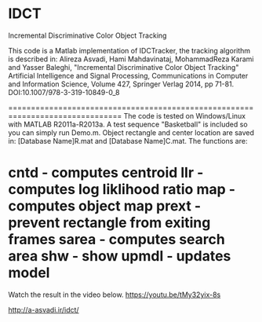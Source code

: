 # IDCT
Incremental Discriminative Color Object Tracking

This code is a Matlab implementation of IDCTracker, the tracking algorithm is described in: 
Alireza Asvadi, Hami Mahdavinataj, MohammadReza Karami and Yasser Baleghi,
"Incremental Discriminative Color Object Tracking"
Artificial Intelligence and Signal Processing, Communications in Computer and Information Science, Volume 427, 
Springer Verlag 2014, pp 71-81. DOI:10.1007/978-3-319-10849-0_8

===============================================================================
The code is tested on Windows/Linux with MATLAB R2011a-R2013a.
A test sequence "Basketball" is included so you can simply run Demo.m.
Object rectangle and center location are saved in: [Database Name]R.mat and [Database Name]C.mat.
The functions are:

cntd  - computes centroid
llr   - computes log liklihood ratio
map   - computes object map
prext - prevent rectangle from exiting frames 
sarea - computes search area
shw   - show
upmdl - updates model
================================================================================

Watch the result in the video below.
https://youtu.be/tMy32yix-8s

http://a-asvadi.ir/idct/
